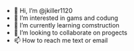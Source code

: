 - 👋 Hi, I’m @jkiller1120
- 👀 I’m interested in gams and codung
- 🌱 I’m currently learning comstruction
- 💞️ I’m looking to collaborate on progects
- 📫 How to reach me text or email

<!---
jkiller1120/jkiller1120 is a ✨ special ✨ repository because its `README.md` (this file) appears on your GitHub profile.
You can click the Preview link to take a look at your changes.
--->
